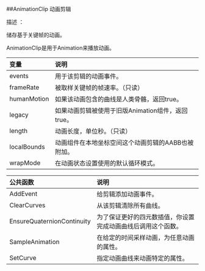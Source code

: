 ##AnimationClip 动画剪辑

描述 ：

储存基于关键帧的动画。

AnimationClip是用于Animation来播放动画。

|变量|说明|
|:--|:--|
|events|用于该剪辑的动画事件。|
|frameRate|被取样关键帧的帧速率。（只读）|
|humanMotion|如果该动画包含的曲线是人类骨骼，返回true。|
|legacy|如果动画剪辑被使用于旧版Animation组件，返回true。|
|length|动画长度，单位秒。（只读）|
|localBounds|动画组件在本地坐标空间这个动画剪辑的AABB也被附加。|
|wrapMode|在动画状态设置使用的默认循环模式。|


|公共函数|说明|
|:--|:--|
|AddEvent|给剪辑添加动画事件。|
|ClearCurves|从该剪辑清除所有曲线。|
|EnsureQuaternionContinuity|为了保证更好的四元数插值，你设置完成动画曲线后调用这个函数。|
|SampleAnimation|在给定的时间采样动画，为任意动画的属性。|
|SetCurve|指定动画曲线来动画特定的属性。|